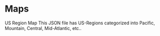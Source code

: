 # Maps
US Region Map
This JSON file has US-Regions categorized into Pacific, Mountain, Central, Mid-Atlantic, etc..
